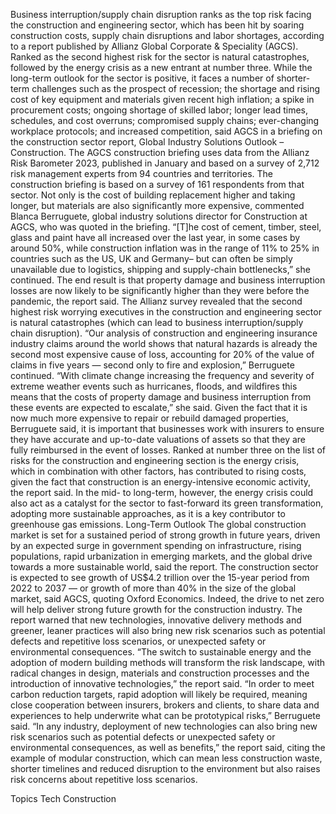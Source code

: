 Business interruption/supply chain disruption ranks as the top risk facing the construction and engineering sector, which has been hit by soaring construction costs, supply chain disruptions and labor shortages, according to a report published by Allianz Global Corporate & Speciality (AGCS).
Ranked as the second highest risk for the sector is natural catastrophes, followed by the energy crisis as a new entrant at number three.
While the long-term outlook for the sector is positive, it faces a number of shorter-term challenges such as the prospect of recession; the shortage and rising cost of key equipment and materials given recent high inflation; a spike in procurement costs; ongoing shortage of skilled labor; longer lead times, schedules, and cost overruns; compromised supply chains; ever-changing workplace protocols; and increased competition, said AGCS in a briefing on the construction sector report, Global Industry Solutions Outlook – Construction.
The AGCS construction briefing uses data from the Allianz Risk Barometer 2023, published in January and based on a survey of 2,712 risk management experts from 94 countries and territories. The construction briefing is based on a survey of 161 respondents from that sector.
Not only is the cost of building replacement higher and taking longer, but materials are also significantly more expensive, commented Blanca Berruguete, global industry solutions director for Construction at AGCS, who was quoted in the briefing.
“[T]he cost of cement, timber, steel, glass and paint have all increased over the last year, in some cases by around 50%, while construction inflation was in the range of 11% to 25% in countries such as the US, UK and Germany– but can often be simply unavailable due to logistics, shipping and supply-chain bottlenecks,” she continued.
The end result is that property damage and business interruption losses are now likely to be significantly higher than they were before the pandemic, the report said.
The Allianz survey revealed that the second highest risk worrying executives in the construction and engineering sector is natural catastrophes (which can lead to business interruption/supply chain disruption).
“Our analysis of construction and engineering insurance industry claims around the world shows that natural hazards is already the second most expensive cause of loss, accounting for 20% of the value of claims in five years — second only to fire and explosion,” Berruguete continued.
“With climate change increasing the frequency and severity of extreme weather events such as hurricanes, floods, and wildfires this means that the costs of property damage and business interruption from these events are expected to escalate,” she said.
Given the fact that it is now much more expensive to repair or rebuild damaged properties, Berruguete said, it is important that businesses work with insurers to ensure they have accurate and up-to-date valuations of assets so that they are fully reimbursed in the event of losses.
Ranked at number three on the list of risks for the construction and engineering section is the energy crisis, which in combination with other factors, has contributed to rising costs, given the fact that construction is an energy-intensive economic activity, the report said. In the mid- to long-term, however, the energy crisis could also act as a catalyst for the sector to fast-forward its green transformation, adopting more sustainable approaches, as it is a key contributor to greenhouse gas emissions.
Long-Term Outlook
The global construction market is set for a sustained period of strong growth in future years, driven by an expected surge in government spending on infrastructure, rising populations, rapid urbanization in emerging markets, and the global drive towards a more sustainable world, said the report. The construction sector is expected to see growth of US$4.2 trillion over the 15-year period from 2022 to 2037 — or growth of more than 40% in the size of the global market, said AGCS, quoting Oxford Economics.
Indeed, the drive to net zero will help deliver strong future growth for the construction industry. The report warned that new technologies, innovative delivery methods and greener, leaner practices will also bring new risk scenarios such as potential defects and repetitive loss scenarios, or unexpected safety or environmental consequences.
“The switch to sustainable energy and the adoption of modern building methods will transform the risk landscape, with radical changes in design, materials and construction processes and the introduction of innovative technologies,” the report said.
“In order to meet carbon reduction targets, rapid adoption will likely be required, meaning close cooperation between insurers, brokers and clients, to share data and experiences to help underwrite what can be prototypical risks,” Berruguete said.
“In any industry, deployment of new technologies can also bring new risk scenarios such as potential defects or unexpected safety or environmental consequences, as well as benefits,” the report said, citing the example of modular construction, which can mean less construction waste, shorter timelines and reduced disruption to the environment but also raises risk concerns about repetitive loss scenarios.

Topics
Tech
Construction
